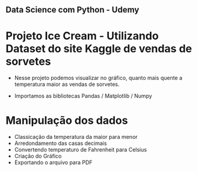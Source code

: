 ## Data Science com Python - Udemy

# Projeto Ice Cream - Utilizando Dataset do site Kaggle de vendas de sorvetes

* Nesse projeto podemos visualizar no gráfico, quanto mais quente a temperatura maior as vendas de sorvetes.

* Importamos as bibliotecas Pandas / Matplotlib / Numpy 

# Manipulação dos dados

* Classicação da temperatura da maior para menor
* Arredondamento das casas decimais
* Convertendo temperaturo de Fahrenheit para Celsius
* Criação do Gráfico
* Exportando o arquivo para PDF

